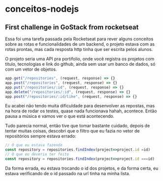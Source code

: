 # conceitos-nodejs
## First challenge in GoStack from rocketseat

Essa foi uma tarefa passada pela Rocketseat para rever alguns conceitos sobre as rotas e funcionalidades de um backend, o projeto estava com as rotas prontas, mas cada resposta http tinha que ser escrita pelos alunos.

O projeto seria uma API pra portifolio, onde você registra os projetos com titulo, tecnologias e link do github, ainda sem usar um banco de dados, só com um vetor de objetos.

```javascript
app.get("/repositories", (request, response) => {}
app.post("/repositories", (request, response) => {}
app.put("/repositories/:id", (request, response) => {}
app.delete("/repositories/:id", (request, response) => {}
app.post("/repositories/:id/like", (request, response) => {}
```

Eu acabei não tendo muita dificuldade para desenvolver as repostas, mas na hora de rodar os testes, quase nada funcionava hahah, acontece. Então pausa a música e vamos ver o que está acontecendo.

Tudo parecia normal, então tive que tomar bastante cuidado, depois de tentar muitas coisas, descobri que o filtro que eu fazia no vetor de repositórios sempre estava errado:

```javascript
// O que eu estava fazendo
const repository = repositories.findIndex(project=>project.id =id)
// O que eu deveria ter feito
const repository = repositories.findIndex(project=>project.id ===id)
```

Da forma errada, eu estava trocando o id dos projetos, e da forma certa, eu estava verificando de o id passado na url tinha na minha lista.
